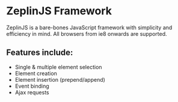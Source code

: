 ZeplinJS Framework
================

ZeplinJS is a bare-bones JavaScript framework with simplicity
and efficiency in mind. All browsers from ie8 onwards are supported.

Features include:
-----------------

* Single & multiple element selection
* Element creation
* Element insertion (prepend/append)
* Event binding
* Ajax requests
